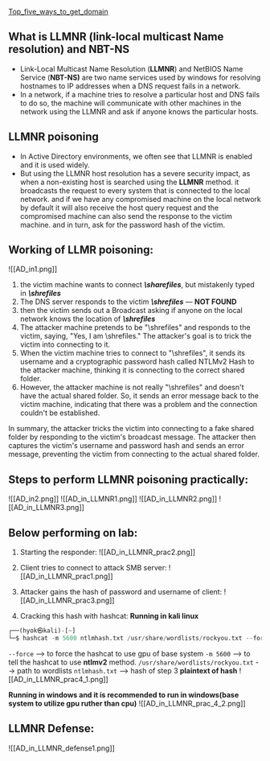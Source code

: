 [Top_five_ways_to_get_domain](https://medium.com/@adam.toscher/top-five-ways-i-got-domain-admin-on-your-internal-network-before-lunch-2018-edition-82259ab73aaa)
## What is LLMNR (link-local multicast Name resolution) and NBT-NS
- Link-Local Multicast Name Resolution (**LLMNR**) and NetBIOS Name Service (**NBT-NS)** are two name services used by windows for resolving hostnames to IP addresses when a DNS request fails in a network.
- In a network, if a machine tries to resolve a particular host and DNS fails to do so, the machine will communicate with other machines in the network using the LLMNR and ask if anyone knows the particular hosts.

## LLMNR poisoning
- In Active Directory environments, we often see that LLMNR is enabled and it is used widely.
- But using the LLMNR host resolution has a severe security impact, as when a non-existing host is searched using the **LLMNR** method. it broadcasts the request to every system that is connected to the local network. and if we have any compromised machine on the local network by default it will also receive the host query request and the compromised machine can also send the response to the victim machine. and in turn, ask for the password hash of the victim.

## Working of LLMR poisoning:
![[AD_in1.png]]

1. the victim machine wants to connect **_\\sharefiles_**, but mistakenly typed in **_\\shrefiles_**
2. The DNS server responds to the victim **_\\shrefiles_** — **NOT FOUND**
3. then the victim sends out a Broadcast asking if anyone on the local network knows the location of **_\\shrefiles_**
4. The attacker machine pretends to be "\shrefiles" and responds to the victim, saying, "Yes, I am \shrefiles." The attacker's goal is to trick the victim into connecting to it.
5. When the victim machine tries to connect to "\shrefiles", it sends its username and a cryptographic password hash called NTLMv2 Hash to the attacker machine, thinking it is connecting to the correct shared folder.
6. However, the attacker machine is not really "\shrefiles" and doesn't have the actual shared folder. So, it sends an error message back to the victim machine, indicating that there was a problem and the connection couldn't be established.

In summary, the attacker tricks the victim into connecting to a fake shared folder by responding to the victim's broadcast message. The attacker then captures the victim's username and password hash and sends an error message, preventing the victim from connecting to the actual shared folder.

## Steps to perform LLMNR poisoning practically:
![[AD_in2.png]]
![[AD_in_LLMNR1.png]]
![[AD_in_LLMNR2.png]]
![[AD_in_LLMNR3.png]]

## Below performing on lab:
1. Starting the responder:
![[AD_in_LLMNR_prac2.png]]

2. Client tries to connect to attack SMB server:
![[AD_in_LLMNR_prac1.png]]

3. Attacker gains the hash of password and username of client:
![[AD_in_LLMNR_prac3.png]]

4. Cracking this hash with hashcat:
**Running in kali linux**
```python
┌──(hyok㉿kali)-[~]
└─$ hashcat -m 5600 ntlmhash.txt /usr/share/wordlists/rockyou.txt --force
```
`--force` --> to force the hashcat to use gpu of base system
`-m 5600` --> to tell the hashcat to use **ntlmv2** method.
`/usr/share/wordlists/rockyou.txt` --> path to wordlists
`ntlmhash.txt` --> hash of step 3 
**plaintext of hash**
![[AD_in_LLMNR_prac4_1.png]]

**Running in windows and it is recommended to run in windows(base system to utilize gpu ruther than cpu)**
![[AD_in_LLMNR_prac_4_2.png]]

## LLMNR Defense:
![[AD_in_LLMNR_defense1.png]]
